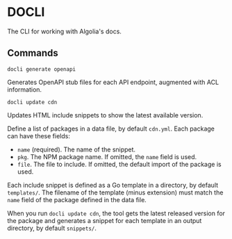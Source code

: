 # DOCLI

The CLI for working with Algolia's docs.

## Commands

`docli generate openapi`

Generates OpenAPI stub files for each API endpoint,
augmented with ACL information.

`docli update cdn`

Updates HTML include snippets to show the latest available version.

Define a list of packages in a data file, by default `cdn.yml`.
Each package can have these fields:

- `name` (required). The name of the snippet.
- `pkg`. The NPM package name. If omitted, the `name` field is used.
- `file`. The file to include. If omitted, the default import of the package is used.

Each include snippet is defined as a Go template in a directory, by default `templates/`.
The filename of the template (minus extension) must match the `name` field of the package
defined in the data file.

When you run `docli update cdn`, the tool gets the latest released version for the package
and generates a snippet for each template in an output directory, by default `snippets/`.

